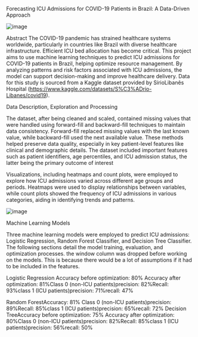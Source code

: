 Forecasting ICU Admissions for COVID-19 Patients in Brazil: A Data-Driven Approach 

![image](https://github.com/user-attachments/assets/274f92b9-d026-40cc-a9e9-8a6ecada3ac7)

Abstract 
The COVID-19 pandemic has strained healthcare systems worldwide, particularly in countries like Brazil with diverse healthcare infrastructure. Efficient ICU bed allocation has become critical. This project aims to use machine learning techniques to predict ICU admissions for COVID-19 patients in Brazil, helping optimize resource management. By analyzing patterns and risk factors associated with ICU admissions, the model can support decision-making and improve healthcare delivery. Data for this study is sourced from a Kaggle dataset provided by SírioLibanês Hospital (https://www.kaggle.com/datasets/S%C3%ADrio-Libanes/covid19). 

Data Description, Exploration and Processing  

The dataset, after being cleaned and scaled, contained missing values that were handled using forward-fill and backward-fill techniques to maintain data consistency. Forward-fill replaced missing values with the last known value, while backward-fill used the next available value. These methods helped preserve data quality, especially in key patient-level features like clinical and demographic details. The dataset included important features such as patient identifiers, age percentiles, and ICU admission status, the latter being the primary outcome of interest

Visualizations, including heatmaps and count plots, were employed to explore how ICU admissions varied across different age groups and periods. Heatmaps were used to display relationships between variables, while count plots showed the frequency of ICU admissions in various categories, aiding in identifying trends and patterns.

![image](https://github.com/user-attachments/assets/2cd16922-a46c-4b04-ac58-2aa8a72e50c3)

Machine Learning Models 

Three machine learning models were employed to predict ICU admissions: Logistic Regression, Random Forest Classifier, and Decision Tree Classifier. The following sections detail the model training, evaluation, and optimization processes. the window column was dropped before working on the models. This is because there would be a lot of assumptions if it had to be included in the features.  

Logistic Regression Accuracy before optimization: 80% Accuracy after optimization: 81%Class 0 (non-ICU patients)precision: 82%Recall: 93%class 1 (ICU patients)precision: 71%recall: 47%

Random ForestAccuracy: 81% Class 0 (non-ICU patients)precision: 89%Recall: 85%class 1 (ICU patients)precision: 65%recall: 72%
Decision TreeAccuracy before optimization: 75% Accuracy after optimization: 80%Class 0 (non-ICU patients)precision: 82%Recall: 85%class 1 (ICU patients)precision: 56%recall: 50%
